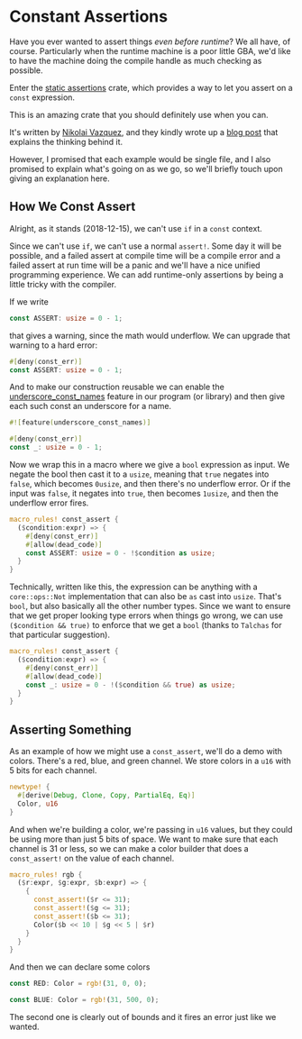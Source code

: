 # Constant Assertions

Have you ever wanted to assert things _even before runtime_? We all have, of
course. Particularly when the runtime machine is a poor little GBA, we'd like to
have the machine doing the compile handle as much checking as possible.

Enter the [static assertions](https://docs.rs/static_assertions/) crate, which
provides a way to let you assert on a `const` expression.

This is an amazing crate that you should definitely use when you can.

It's written by [Nikolai Vazquez](https://github.com/nvzqz), and they kindly
wrote up a [blog
post](https://nikolaivazquez.com/posts/programming/rust-static-assertions/) that
explains the thinking behind it.

However, I promised that each example would be single file, and I also promised
to explain what's going on as we go, so we'll briefly touch upon giving an
explanation here.

## How We Const Assert

Alright, as it stands (2018-12-15), we can't use `if` in a `const` context.

Since we can't use `if`, we can't use a normal `assert!`. Some day it will be
possible, and a failed assert at compile time will be a compile error and a
failed assert at run time will be a panic and we'll have a nice unified
programming experience. We can add runtime-only assertions by being a little
tricky with the compiler.

If we write

```rust
const ASSERT: usize = 0 - 1;
```

that gives a warning, since the math would underflow. We can upgrade that
warning to a hard error:

```rust
#[deny(const_err)]
const ASSERT: usize = 0 - 1;
```

And to make our construction reusable we can enable the
[underscore_const_names](https://github.com/rust-lang/rust/issues/54912) feature
in our program (or library) and then give each such const an underscore for a
name.

```rust
#![feature(underscore_const_names)]

#[deny(const_err)]
const _: usize = 0 - 1;
```

Now we wrap this in a macro where we give a `bool` expression as input. We
negate the bool then cast it to a `usize`, meaning that `true` negates into
`false`, which becomes `0usize`, and then there's no underflow error. Or if the
input was `false`, it negates into `true`, then becomes `1usize`, and then the
underflow error fires.

```rust
macro_rules! const_assert {
  ($condition:expr) => {
    #[deny(const_err)]
    #[allow(dead_code)]
    const ASSERT: usize = 0 - !$condition as usize;
  }
}
```

Technically, written like this, the expression can be anything with a
`core::ops::Not` implementation that can also be `as` cast into `usize`. That's
`bool`, but also basically all the other number types. Since we want to ensure
that we get proper looking type errors when things go wrong, we can use
`($condition && true)` to enforce that we get a `bool` (thanks to `Talchas` for
that particular suggestion).

```rust
macro_rules! const_assert {
  ($condition:expr) => {
    #[deny(const_err)]
    #[allow(dead_code)]
    const _: usize = 0 - !($condition && true) as usize;
  }
}
```

## Asserting Something

As an example of how we might use a `const_assert`, we'll do a demo with colors.
There's a red, blue, and green channel. We store colors in a `u16` with 5 bits
for each channel.

```rust
newtype! {
  #[derive(Debug, Clone, Copy, PartialEq, Eq)]
  Color, u16
}
```

And when we're building a color, we're passing in `u16` values, but they could
be using more than just 5 bits of space. We want to make sure that each channel
is 31 or less, so we can make a color builder that does a `const_assert!` on the
value of each channel.

```rust
macro_rules! rgb {
  ($r:expr, $g:expr, $b:expr) => {
    {
      const_assert!($r <= 31);
      const_assert!($g <= 31);
      const_assert!($b <= 31);
      Color($b << 10 | $g << 5 | $r)
    }
  }
}
```

And then we can declare some colors

```rust
const RED: Color = rgb!(31, 0, 0);

const BLUE: Color = rgb!(31, 500, 0);
```

The second one is clearly out of bounds and it fires an error just like we
wanted.
